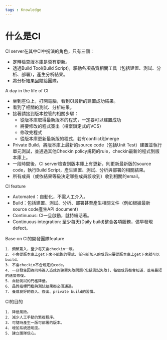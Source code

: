 ```yaml
---
tags : Knowledge
---
```



什么是CI
===

CI server在其中CI中扮演的角色，只有三個：
- 定時檢查版本庫是否有更新。
- 透過Build Tool(Build Script)，驅動各項品質相關工具（包括建置、測試、分析、部署），產生分析結果。
- 將分析結果回饋給團隊。

A day in the life of CI
- 坐到座位上，打開電腦，看到CI最新的建置成功結果。
- 看到了相關的測試、分析結果。
- 接著請接到版本控管的相關步驟：
    - 從版本庫取得最新版本的程式，一定要可以建置成功
    - 將要修改的程式簽出（檔案鎖定式的VCS）
    - 修改完程式
    - 從版本庫更新最新版的程式，若有conflict則merge
- Private Build，將版本庫上最新的source code（包括Unit Test）建置並執行單元測試，並通過其他Checkin policy規範的rule，checkin最新的程式到版本庫上。
- 一段時間後，CI server檢查到版本庫上有更新，則更新最新版的source code，執行Build Script，產生建置、測試、分析與部署的相關結果。
- 所有成員（或依結果等級決定哪些成員該收到）收到相關的email。

CI feature
- Automated：自動化，不需人工介入。
- Build：包括建置、測試、分析、部署甚至產生相關文件（例如根據最新source code產生API document）
- Continuous: CI一旦啟動，就持續活著。
- Continuous integration: 至少每天(Daily build)整合各項服務，儘早發現defect。

Base on CI的開發團隊feature

	1. 頻繁簽入，至少每天會checkin一版。
	2. 不會從版本庫上get下來不能跑的程式，任何新加入的成員只要從版本庫上get下來就可以build。
	3. 不會checkin不合規定的code。
	4. 一旦發生因為同時簽入造成的建置失敗問題(包括測試失敗)，每個成員都會知道，並用最短的速度修復。
	5. 自動測試的門檻降低。
	6. 品質指標門檻與測試結果都必須通過。
	7. 養成良好的簽入、簽出、private build的習慣。


CI的目的

	1. 降低風險。
	2. 減少人工手動的繁複程序。
	3. 可隨時產生一版可部署的版本。
	4. 增加系統透明度。
	5. 建立團隊信心。

